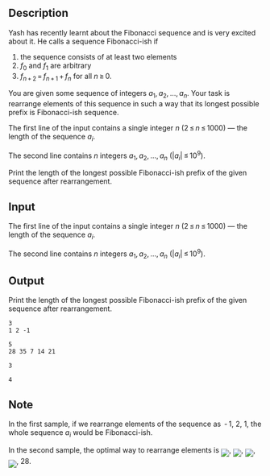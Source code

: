 ## Description

<div><p>Yash has recently learnt about the Fibonacci sequence and is very excited about it. He calls a sequence Fibonacci-ish if </p><ol> <li> the sequence consists of at least two elements </li><li> <span class="tex-span"><i>f</i><sub class="lower-index">0</sub></span> and <span class="tex-span"><i>f</i><sub class="lower-index">1</sub></span> are arbitrary </li><li> <span class="tex-span"><i>f</i><sub class="lower-index"><i>n</i> + 2</sub> = <i>f</i><sub class="lower-index"><i>n</i> + 1</sub> + <i>f</i><sub class="lower-index"><i>n</i></sub></span> for all <span class="tex-span"><i>n</i> ≥ 0</span>. </li></ol><p>You are given some sequence of integers <span class="tex-span"><i>a</i><sub class="lower-index">1</sub>, <i>a</i><sub class="lower-index">2</sub>, ..., <i>a</i><sub class="lower-index"><i>n</i></sub></span>. Your task is rearrange elements of this sequence in such a way that its longest possible prefix is Fibonacci-ish sequence.</p></div><div class="input-specification"><p>The first line of the input contains a single integer <span class="tex-span"><i>n</i></span> (<span class="tex-span">2 ≤ <i>n</i> ≤ 1000</span>)&nbsp;— the length of the sequence <span class="tex-span"><i>a</i><sub class="lower-index"><i>i</i></sub></span>.</p><p>The second line contains <span class="tex-span"><i>n</i></span> integers <span class="tex-span"><i>a</i><sub class="lower-index">1</sub>, <i>a</i><sub class="lower-index">2</sub>, ..., <i>a</i><sub class="lower-index"><i>n</i></sub></span> (<span class="tex-span">|<i>a</i><sub class="lower-index"><i>i</i></sub>| ≤ 10<sup class="upper-index">9</sup></span>).</p></div><div class="output-specification"><p>Print the length of the longest possible Fibonacci-ish prefix of the given sequence after rearrangement.</p></div>

## Input

<p>The first line of the input contains a single integer <span class="tex-span"><i>n</i></span> (<span class="tex-span">2 ≤ <i>n</i> ≤ 1000</span>)&nbsp;— the length of the sequence <span class="tex-span"><i>a</i><sub class="lower-index"><i>i</i></sub></span>.</p><p>The second line contains <span class="tex-span"><i>n</i></span> integers <span class="tex-span"><i>a</i><sub class="lower-index">1</sub>, <i>a</i><sub class="lower-index">2</sub>, ..., <i>a</i><sub class="lower-index"><i>n</i></sub></span> (<span class="tex-span">|<i>a</i><sub class="lower-index"><i>i</i></sub>| ≤ 10<sup class="upper-index">9</sup></span>).</p>

## Output

<p>Print the length of the longest possible Fibonacci-ish prefix of the given sequence after rearrangement.</p>





```input1
3
1 2 -1

```




```input2
5
28 35 7 14 21

```




```output1
3

```




```output2
4

```



## Note

<p>In the first sample, if we rearrange elements of the sequence as <span class="tex-span"> - 1</span>, <span class="tex-span">2</span>, <span class="tex-span">1</span>, the whole sequence <span class="tex-span"><i>a</i><sub class="lower-index"><i>i</i></sub></span> would be Fibonacci-ish.</p><p>In the second sample, the optimal way to rearrange elements is <img align="middle" class="tex-formula" src="file://GsxUDlsR.png" style="max-width: 100.0%;max-height: 100.0%;">, <img align="middle" class="tex-formula" src="file://6FJSNZkY.png" style="max-width: 100.0%;max-height: 100.0%;">, <img align="middle" class="tex-formula" src="file://fl9dh7XC.png" style="max-width: 100.0%;max-height: 100.0%;">, <img align="middle" class="tex-formula" src="file://ICGQl9vw.png" style="max-width: 100.0%;max-height: 100.0%;">, <span class="tex-span">28</span>.</p>

